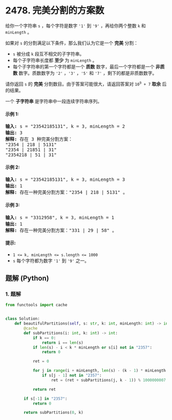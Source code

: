 # 2478. 完美分割的方案数
给你一个字符串 `s` ，每个字符是数字 `'1'` 到 `'9'` ，再给你两个整数 `k` 和 `minLength` 。

如果对 `s` 的分割满足以下条件，那么我们认为它是一个 **完美** 分割：
* `s` 被分成 `k` 段互不相交的子字符串。
* 每个子字符串长度都 **至少** 为 `minLength` 。
* 每个子字符串的第一个字符都是一个 **质数** 数字，最后一个字符都是一个 **非质数** 数字。质数数字为 `'2'` ，`'3'` ，`'5'` 和 `'7'` ，剩下的都是非质数数字。

请你返回 `s` 的 **完美** 分割数目。由于答案可能很大，请返回答案对 <code>10<sup>9</sup> + 7</code> **取余** 后的结果。

一个 **子字符串** 是字符串中一段连续字符串序列。

#### 示例 1:
<pre>
<strong>输入:</strong> s = "23542185131", k = 3, minLength = 2
<strong>输出:</strong> 3
<strong>解释:</strong> 存在 3 种完美分割方案：
"2354 | 218 | 5131"
"2354 | 21851 | 31"
"2354218 | 51 | 31"
</pre>

#### 示例 2:
<pre>
<strong>输入:</strong> s = "23542185131", k = 3, minLength = 3
<strong>输出:</strong> 1
<strong>解释:</strong> 存在一种完美分割方案："2354 | 218 | 5131" 。
</pre>

#### 示例 3:
<pre>
<strong>输入:</strong> s = "3312958", k = 3, minLength = 1
<strong>输出:</strong> 1
<strong>解释:</strong> 存在一种完美分割方案："331 | 29 | 58" 。
</pre>

#### 提示:
* `1 <= k, minLength <= s.length <= 1000`
* `s` 每个字符都为数字 `'1'` 到 `'9'` 之一。

## 题解 (Python)

### 1. 题解
```Python
from functools import cache


class Solution:
    def beautifulPartitions(self, s: str, k: int, minLength: int) -> int:
        @cache
        def subPartitions(i: int, k: int) -> int:
            if k == 0:
                return i == len(s)
            if len(s) - i < k * minLength or s[i] not in "2357":
                return 0

            ret = 0

            for j in range(i + minLength, len(s) - (k - 1) * minLength + 1):
                if s[j - 1] not in "2357":
                    ret = (ret + subPartitions(j, k - 1)) % 1000000007

            return ret

        if s[-1] in "2357":
            return 0

        return subPartitions(0, k)
```
